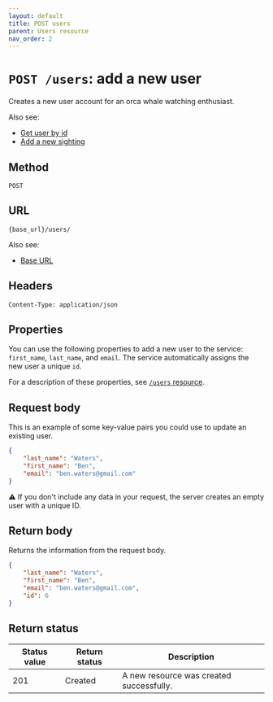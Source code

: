 ```yaml
---
layout: default
title: POST users
parent: Users resource
nav_order: 2
---
```


# `POST /users`: add a new user

Creates a new user account for an orca whale watching enthusiast.

Also see:

* [Get user by id](./users-get.md)
* [Add a new sighting](../sightings-resource/sightings-post.md)

## Method

`POST`

## URL

`{base_url}/users/`

Also see:

* [Base URL](../base-url.md)

## Headers

`Content-Type: application/json`

## Properties

You can use the following properties to add a new user to the service: `first_name`, `last_name`, and `email`. The service automatically assigns the new user a unique `id`.

For a description of these properties, see [`/users` resource](./users-resource.md).

## Request body

This is an example of some key-value pairs you could use to update an existing user.

```json
{
    "last_name": "Waters",
    "first_name": "Ben",
    "email": "ben.waters@gmail.com"
}
```

⚠️  If you don't include any data in your request, the server creates an empty user with a unique ID.

## Return body

Returns the information from the request body.

```json
{
    "last_name": "Waters",
    "first_name": "Ben",
    "email": "ben.waters@gmail.com",
    "id": 6
}
```

## Return status

| Status value | Return status | Description                              |
| ------------ | ------------- | ---------------------------------------- |
| 201          | Created       | A new resource was created successfully. |


